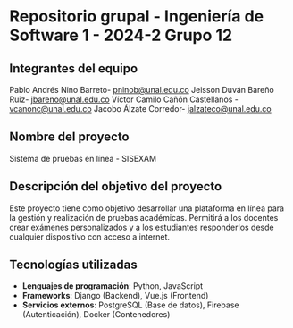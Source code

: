 # Repositorio grupal - Ingeniería de Software 1 - 2024-2 Grupo 12

## Integrantes del equipo
Pablo Andrés Nino Barreto- pninob@unal.edu.co
Jeisson Duván Bareño Ruiz- jbareno@unal.edu.co
Víctor Camilo Cañón Castellanos - vcanonc@unal.edu.co
Jacobo Álzate Corredor- jalzateco@unal.edu.co

## Nombre del proyecto
Sistema de pruebas en línea - SISEXAM


## Descripción del objetivo del proyecto
Este proyecto tiene como objetivo desarrollar una plataforma en línea para la gestión y realización de pruebas académicas. Permitirá a los docentes crear exámenes personalizados y a los estudiantes responderlos desde cualquier dispositivo con acceso a internet.

## Tecnologías utilizadas
- **Lenguajes de programación**: Python, JavaScript  
- **Frameworks**: Django (Backend), Vue.js (Frontend)  
- **Servicios externos**: PostgreSQL (Base de datos), Firebase (Autenticación), Docker (Contenedores)  


